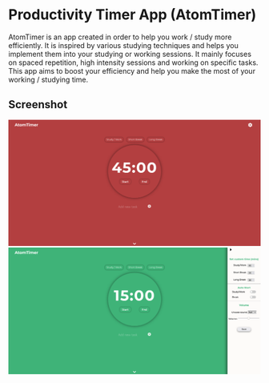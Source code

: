 # Productivity Timer App (AtomTimer)
AtomTimer is an app created in order to help you work / study more efficiently. It is inspired by various studying techniques and helps you implement them into your studying or working sessions. It mainly focuses on spaced repetition, high intensity sessions and working on specific tasks. This app aims to boost your efficiency and help you make the most of your working / studying time.

## Screenshot
![](./style/images/screenshot_1.png)
![](./style/images/screenshot_2.png)
